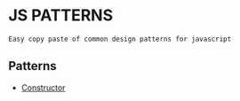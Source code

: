 # JS PATTERNS 
    Easy copy paste of common design patterns for javascript

## Patterns 
* [Constructor]("constructor/Constructor.js")    